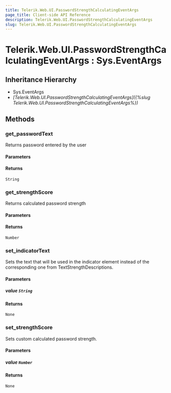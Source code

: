 ```yaml
---
title: Telerik.Web.UI.PasswordStrengthCalculatingEventArgs
page_title: Client-side API Reference
description: Telerik.Web.UI.PasswordStrengthCalculatingEventArgs
slug: Telerik.Web.UI.PasswordStrengthCalculatingEventArgs
---
```


# Telerik.Web.UI.PasswordStrengthCalculatingEventArgs : Sys.EventArgs 

## Inheritance Hierarchy

* Sys.EventArgs
* *[Telerik.Web.UI.PasswordStrengthCalculatingEventArgs]({%slug Telerik.Web.UI.PasswordStrengthCalculatingEventArgs%})*


## Methods

###  get_passwordText
Returns password entered by the user
#### Parameters
#### Returns
`String` 

### get_strengthScore
Returns calculated password strength
#### Parameters
#### Returns
`Number` 

### set_indicatorText
Sets the text that will be used in the indicator element instead of the corresponding one from TextStrengthDescriptions.
#### Parameters
##### value `String`
#### Returns
`None` 
### set_strengthScore
Sets custom calculated password strength.
#### Parameters
##### value `Number`
#### Returns
`None` 


